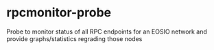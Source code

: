 # rpcmonitor-probe
Probe to monitor status of all RPC endpoints for an EOSIO network and provide graphs/statistics regrading those nodes
